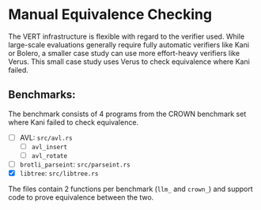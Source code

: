 # Manual Equivalence Checking

The VERT infrastructure is flexible with regard to the verifier
used. While large-scale evaluations generally require fully automatic
verifiers like Kani or Bolero, a smaller case study can use more
effort-heavy verifiers like Verus. This small case study uses Verus to
check equivalence where Kani failed.

## Benchmarks:
The benchmark consists of 4 programs from the CROWN benchmark set
where Kani failed to check equivalence.

- [ ] AVL: `src/avl.rs`
  - [ ] `avl_insert`
  - [ ] `avl_rotate`
- [ ] `brotli_parseint`: `src/parseint.rs`
- [x] `libtree`: `src/libtree.rs`

The files contain 2 functions per benchmark (`llm_` and `crown_`) and support code
to prove equivalence between the two.
